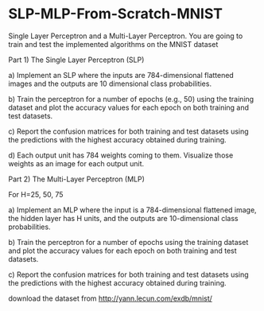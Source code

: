 # SLP-MLP-From-Scratch-MNIST
Single Layer Perceptron and a Multi-Layer Perceptron. You are going to train and test the implemented algorithms on the MNIST dataset


Part 1) The Single Layer Perceptron (SLP)

a) Implement an SLP where the inputs are 784-dimensional flattened images and the outputs are 10
dimensional class probabilities.

b) Train the perceptron for a number of epochs (e.g., 50) using the training dataset and plot the
accuracy values for each epoch on both training and test datasets.

c) Report the confusion matrices for both training and test datasets using the predictions with the
highest accuracy obtained during training.

d) Each output unit has 784 weights coming to them. Visualize those weights as an image for each
output unit.

Part 2) The Multi-Layer Perceptron (MLP)

For H=25, 50, 75

a) Implement an MLP where the input is a 784-dimensional flattened image, the hidden layer
has H units, and the outputs are 10-dimensional class probabilities.

b) Train the perceptron for a number of epochs using the training dataset and plot the
accuracy values for each epoch on both training and test datasets.

c) Report the confusion matrices for both training and test datasets using the predictions
with the highest accuracy obtained during training.

download the dataset from http://yann.lecun.com/exdb/mnist/
